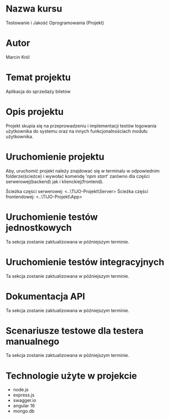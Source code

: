 # Nazwa kursu
Testowanie i Jakość Oprogramowania (Projekt)

# Autor
Marcin Król

# Temat projektu
Aplikacja do sprzedaży biletów

# Opis projektu
Projekt skupia się na przeprowadzeniu i implementacji testów logowania użytkownika do systemu oraz na innych funkcjonalnościach modułu użytkownika.

# Uruchomienie projektu
Aby, uruchomić projekt należy znajdować się w terminalu w odpowiednim folderze(ścieżce) i wywołać komendę '_npm start_' zarówno dla części serwerowej(backend) jak 
i klienckiej(frontend).

Ścieżka części serwerowej: <..\TIJO-Projekt\Server>
Ścieżka części frontendowej: <..\TIJO-Projekt\App>


# Uruchomienie testów jednostkowych
Ta sekcja zostanie zaktualizowana w późniejszym terminie.

# Uruchomienie testów integracyjnych
Ta sekcja zostanie zaktualizowana w późniejszym terminie.

# Dokumentacja API
Ta sekcja zostanie zaktualizowana w późniejszym terminie.

# Scenariusze testowe dla testera manualnego
Ta sekcja zostanie zaktualizowana w późniejszym terminie.

# Technologie użyte w projekcie
- node.js
- express.js
- swagger.io
- angular 16
- mongo.db
